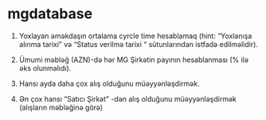 # mgdatabase

1) Yoxlayan əməkdaşın ortalama cyrcle time  hesablamaq (hint: “Yoxlanışa alınma tarixi” və “Status verilmə tarixi “ sütunlarından istfadə edilməlidir).

2) Ümumi məbləğ (AZN)-də hər MG Şirkətin payının hesablanması (% ilə əks olunmalıdı).

3) Hansı ayda daha çox alış olduğunu müəyyənləşdirmək.

4) Ən çox hansı “Satıcı Şirkət” -dən alış olduğunu müəyyənləşdirmək (alışların məbləğinə görə)
